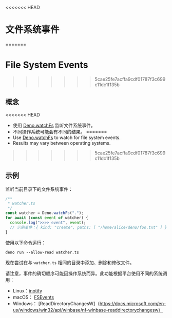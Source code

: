 <<<<<<< HEAD
# 文件系统事件
=======
# File System Events
>>>>>>> 5cae25fe7acffa9cdf01787f3c699c11dc1f135b

## 概念

<<<<<<< HEAD
- 使用 [Deno.watchFs](/api?s=Deno.watchFs) 监听文件系统事件。
- 不同操作系统可能会有不同的结果。
=======
- Use [Deno.watchFs](/api?s=Deno.watchFs) to watch for file system events.
- Results may vary between operating systems.
>>>>>>> 5cae25fe7acffa9cdf01787f3c699c11dc1f135b

## 示例

监听当前目录下的文件系统事件：

```ts
/**
 * watcher.ts
 */
const watcher = Deno.watchFs(".");
for await (const event of watcher) {
  console.log(">>>> event", event);
  // 示例事件：{ kind: "create", paths: [ "/home/alice/deno/foo.txt" ] }
}
```

使用以下命令运行：

```shell
deno run --allow-read watcher.ts
```

现在尝试在与 `watcher.ts` 相同的目录中添加、删除和修改文件。

请注意，事件的确切顺序可能因操作系统而异。此功能根据平台使用不同的系统调用：

- Linux：[inotify](https://man7.org/linux/man-pages/man7/inotify.7.html)
- macOS：
  [FSEvents](https://developer.apple.com/library/archive/documentation/Darwin/Conceptual/FSEvents_ProgGuide/Introduction/Introduction.html)
- Windows：
  [ReadDirectoryChangesW]（https://docs.microsoft.com/en-us/windows/win32/api/winbase/nf-winbase-readdirectorychangesw）
